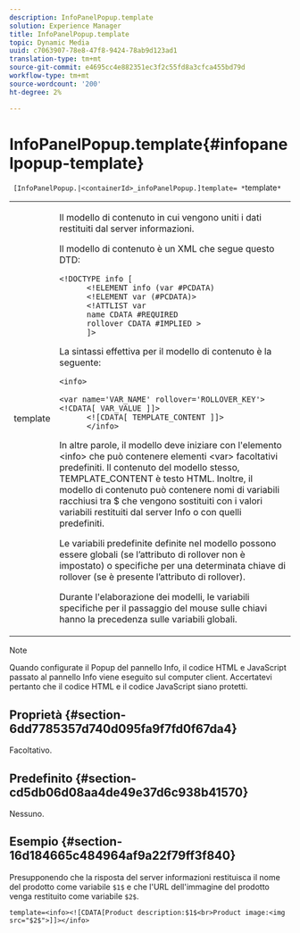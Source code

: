 ```yaml
---
description: InfoPanelPopup.template
solution: Experience Manager
title: InfoPanelPopup.template
topic: Dynamic Media
uuid: c7063907-78e8-47f8-9424-78ab9d123ad1
translation-type: tm+mt
source-git-commit: e4695cc4e882351ec3f2c55fd8a3cfca455bd79d
workflow-type: tm+mt
source-wordcount: '200'
ht-degree: 2%

---
```



# InfoPanelPopup.template{#infopanelpopup-template}

` [InfoPanelPopup.|<containerId>_infoPanelPopup.]template= *`template`*`

<table id="table_A6B1B446A7AE4A4A8B552C07EC88E518"> 
 <tbody> 
  <tr> 
   <td> <p> <span class="codeph"><span class="varname"> template</span></span> </p> </td> 
   <td> <p>Il modello di contenuto in cui vengono uniti i dati restituiti dal server informazioni. </p> <p>Il modello di contenuto è un XML che segue questo DTD: </p> <p> <code>&lt;!DOCTYPE&nbsp;info&nbsp;[
      &lt;!ELEMENT&nbsp;info&nbsp;(var&nbsp;#PCDATA)
      &lt;!ELEMENT&nbsp;var&nbsp;(#PCDATA)&gt;
      &lt;!ATTLIST&nbsp;var&nbsp;
      name&nbsp;CDATA&nbsp;#REQUIRED
      rollover&nbsp;CDATA&nbsp;#IMPLIED&nbsp;&gt;
      ]&gt;</code> </p> <p>La sintassi effettiva per il modello di contenuto è la seguente: </p> <p> <code>&lt;info&gt;
      &lt;var&nbsp;name='VAR_NAME'&nbsp;rollover='ROLLOVER_KEY'&gt;&lt;!CDATA[&nbsp;VAR_VALUE&nbsp;]]&gt;
      &lt;![CDATA[&nbsp;TEMPLATE_CONTENT&nbsp;]]&gt;
      &lt;/info&gt;</code> </p> <p>In altre parole, il modello deve iniziare con l'elemento <span class="codeph"> &lt;info&gt;</span> che può contenere elementi <span class="codeph"> &lt;var&gt;</span> facoltativi predefiniti. Il contenuto del modello stesso, <span class="codeph"> TEMPLATE_CONTENT</span> è testo HTML. Inoltre, il modello di contenuto può contenere nomi di variabili racchiusi tra <span class="codeph"> $</span> che vengono sostituiti con i valori variabili restituiti dal server Info o con quelli predefiniti. </p> <p>Le variabili predefinite definite nel modello possono essere globali (se l’attributo di rollover non è impostato) o specifiche per una determinata chiave di rollover (se è presente l’attributo di rollover). </p> <p>Durante l'elaborazione dei modelli, le variabili specifiche per il passaggio del mouse sulle chiavi hanno la precedenza sulle variabili globali. </p> </td> 
  </tr> 
 </tbody> 
</table>

>[!NOTE]
>
>Quando configurate il Popup del pannello Info, il codice HTML e JavaScript passato al pannello Info viene eseguito sul computer client. Accertatevi pertanto che il codice HTML e il codice JavaScript siano protetti.

## Proprietà {#section-6dd7785357d740d095fa9f7fd0f67da4}

Facoltativo.

## Predefinito {#section-cd5db06d08aa4de49e37d6c938b41570}

Nessuno.

## Esempio {#section-16d184665c484964af9a22f79ff3f840}

Presupponendo che la risposta del server informazioni restituisca il nome del prodotto come variabile `$1$` e che l&#39;URL dell&#39;immagine del prodotto venga restituito come variabile `$2$`.

`template=<info><![CDATA[Product description:$1$<br>Product image:<img src="$2$">]]></info>`
